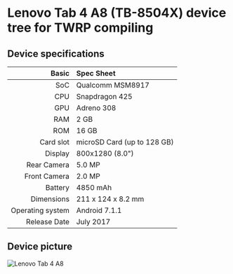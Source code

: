 Lenovo Tab 4 A8 (TB-8504X) device tree for TWRP compiling
=====================================
## Device specifications
Basic   | Spec Sheet
-------:|:-------------------------
SoC | Qualcomm MSM8917
CPU | Snapdragon 425
GPU | Adreno 308
RAM | 2 GB
ROM | 16 GB
Card slot | microSD Card (up to 128 GB)
Display |  800x1280 (8.0")
Rear Camera | 5.0 MP
Front Camera | 2.0 MP
Battery | 4850 mAh
Dimensions | 211 x 124 x 8.2 mm
Operating system | Android 7.1.1
Release Date | July 2017
## Device picture
![Lenovo Tab 4 A8](http://media.lenovo.ru/Files/_Products/Tablets/2017/TAB4/Tab4%208%20%28TB-8504%29/Photos/Tab4_8__Product_Stills_PNG/01_TAB4_8inch_HD_Hero_Thin_and_light_Black_LTE.png "Lenovo Tab 4 A8")
